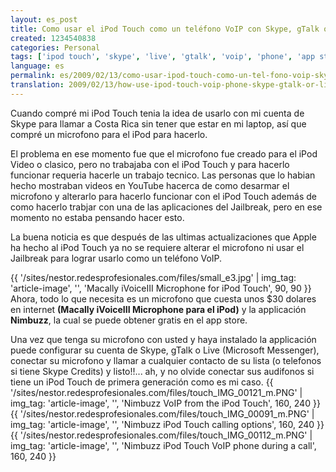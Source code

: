 ```yaml
---
layout: es_post
title: Como usar el iPod Touch como un teléfono VoIP con Skype, gTalk o live
created: 1234540838
categories: Personal
tags: ['ipod touch', 'skype', 'live', 'gtalk', 'voip', 'phone', 'app store', 'how to', 'nimbuzz', 'macally', 'ivoiceIII', 'tutorial', 'mic']
language: es
permalink: es/2009/02/13/como-usar-ipod-touch-como-un-tel-fono-voip-skype-gtalk-o-live-6
translation: 2009/02/13/how-use-ipod-touch-voip-phone-skype-gtalk-or-live-5
---
```

Cuando compré mi iPod Touch tenia la idea de usarlo con mi cuenta de Skype para llamar a Costa Rica sin tener que estar en mi laptop, así que compré un microfono para el iPod para hacerlo.

El problema en ese momento fue que el microfono fue creado para el iPod Video o clasico, pero no trabajaba con el iPod Touch y para hacerlo funcionar requeria hacerle un trabajo tecnico. Las personas que lo habian hecho mostraban videos en YouTube hacerca de como desarmar el microfono y alterarlo para hacerlo funcionar con el iPod Touch además de como hacerlo trabjar con una de las aplicaciones del Jailbreak, pero en ese momento no estaba pensando hacer esto.

La buena noticia es que después de las ultimas actualizaciones que Apple ha hecho al iPod Touch ya no se requiere alterar el microfono ni usar el Jailbreak para lograr usarlo como un teléfono VoIP.

{{ '/sites/nestor.redesprofesionales.com/files/small_e3.jpg' | img_tag: 'article-image', '', 'Macally iVoiceIII Microphone for iPod Touch', 90, 90 }}
Ahora, todo lo que necesita es un microfono que cuesta unos $30 dolares en internet __(Macally iVoiceIII Microphone para el iPod)__ y la applicación __Nimbuzz__, la cual se puede obtener gratis en el app store.

Una vez que tenga su microfono con usted y haya instalado la applicación puede configurar su cuenta de Skype, gTalk o Live (Microsoft Messenger), conectar su microfono y llamar a cualquier contacto de su lista (o telefonos si tiene Skype Credits) y listo!!... ah, y no olvide conectar sus audifonos si tiene un iPod Touch de primera generación como es mi caso.
{{ '/sites/nestor.redesprofesionales.com/files/touch_IMG_00121_m.PNG' | img_tag: 'article-image', '', 'Nimbuzz VoIP from the iPod Touch', 160, 240 }}    
{{ '/sites/nestor.redesprofesionales.com/files/touch_IMG_00091_m.PNG' | img_tag: 'article-image', '', 'Nimbuzz iPod Touch calling options', 160, 240 }}  
{{ '/sites/nestor.redesprofesionales.com/files/touch_IMG_00112_m.PNG' | img_tag: 'article-image', '', 'Nimbuzz iPod Touch VoIP phone during a call', 160, 240 }}                                                                                                                                                   
